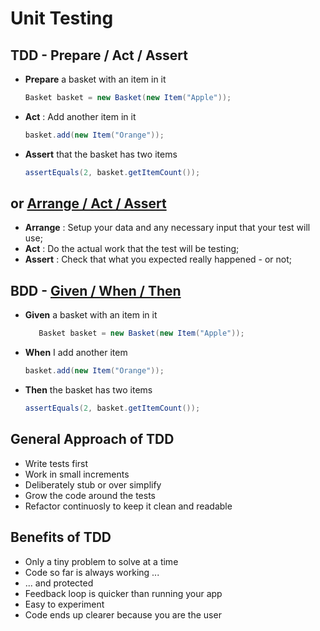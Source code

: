 # Unit Testing

## TDD - Prepare / Act / Assert

* **Prepare** a basket with an item in it
  ```java
  Basket basket = new Basket(new Item("Apple"));
  ```

* **Act** : Add another item in it
  ```java
  basket.add(new Item("Orange"));
  ```

* **Assert** that the basket has two items
  ```java
  assertEquals(2, basket.getItemCount());
  ```
  
## or [Arrange / Act / Assert](http://wiki.c2.com/?ArrangeActAssert "Arrange Act Assert")

* **Arrange** : Setup your data and any necessary input that your test will use;
* **Act** : Do the actual work that the test will be testing;
* **Assert** : Check that what you expected really happened - or not;

## BDD - [Given / When / Then](https://martinfowler.com/bliki/GivenWhenThen.html "Given When Then")

* **Given** a basket with an item in it
  ```java
     Basket basket = new Basket(new Item("Apple"));
  ```

* **When** I add another item
  ```java
  basket.add(new Item("Orange"));
  ```

* **Then** the basket has two items
  ```java
  assertEquals(2, basket.getItemCount());
  ```

## General Approach of TDD

* Write tests first
* Work in small increments
* Deliberately stub or over simplify
* Grow the code around the tests
* Refactor continuosly to keep it clean and readable

## Benefits of TDD

* Only a tiny problem to solve at a time
* Code so far is always working ...
* ... and protected
* Feedback loop is quicker than running your app
* Easy to experiment
* Code ends up clearer because you are the user
